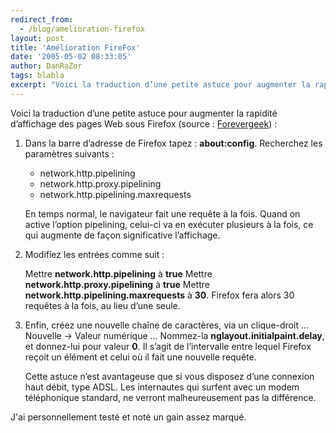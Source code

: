 ```yaml
---
redirect_from:
  - /blog/amelioration-firefox
layout: post
title: 'Amélioration FireFox'
date: '2005-05-02 08:33:05'
author: DanRaZor
tags: blabla
excerpt: "Voici la traduction d’une petite astuce pour augmenter la rapidité d’affichage des pages Web sous Firefox (source : [Forevergeek](http://forevergeek.com/)) :     \n_1._ Dans la barre d’adresse de Firefox tapez : **about:config**. Recherchez les paramètres suivants :  \n  \n**network.http.pipelining**   **network.http.proxy.pipelining**       …"
---
```


Voici la traduction d’une petite astuce pour augmenter la rapidité d’affichage des pages Web sous Firefox (source : [Forevergeek](http://forevergeek.com/)) :

1. Dans la barre d’adresse de Firefox tapez : **about:config**. Recherchez les paramètres suivants :

   * network.http.pipelining
   * network.http.proxy.pipelining
   * network.http.pipelining.maxrequests

   En temps normal, le navigateur fait une requête à la fois. Quand on active l’option pipelining, celui-ci va en exécuter plusieurs à la fois, ce qui augmente de façon significative l’affichage.

2. Modifiez les entrées comme suit :

   Mettre **network.http.pipelining** à **true**   Mettre **network.http.proxy.pipelining** à **true**   Mettre **network.http.pipelining.maxrequests** à **30**. Firefox fera alors 30 requêtes à la fois, au lieu d’une seule.

3. Enfin, créez une nouvelle chaîne de caractères, via un clique-droit ... Nouvelle -&gt; Valeur numérique ...   Nommez-la **nglayout.initialpaint.delay**, et donnez-lui pour valeur **0**. Il s’agit de l’intervalle entre lequel Firefox reçoit un élément et celui où il fait une nouvelle requête.

   Cette astuce n’est avantageuse que si vous disposez d’une connexion haut débit, type ADSL. Les internautes qui surfent avec un modem téléphonique standard, ne verront malheureusement pas la différence.


J'ai personnellement testé et noté un gain assez marqué.
